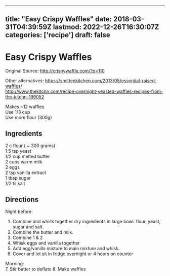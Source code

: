 
---
title: "Easy Crispy Waffles"
date: 2018-03-31T04:39:59Z
lastmod: 2022-12-26T16:30:07Z
categories: ['recipe']
draft: false
---


# Easy Crispy Waffles
Original Source:
http://crispywaffle.com/?p=110

Other alternatives:
https://smittenkitchen.com/2013/05/essential-raised-waffles/  
http://www.thekitchn.com/recipe-overnight-yeasted-waffles-recipes-from-the-kitchn-199052

Makes ~12 waffles  
Use 1/3 cup  
Use more flour (300g)

## Ingredients
2 c flour ( ~ 300 grams)  
1.5 tsp yeast  
1/2 cup melted butter  
2 cups warm milk  
2 eggs  
2 tsp vanilla extract  
1 tbsp sugar  
1/2 ts salt

## Directions
Night before:
1. Combine and whisk together dry ingredients in large bowl: flour, yeast, sugar and salt.
2. Combine the butter and milk.
3. Combine 1 & 2
4. Whisk eggs and vanilla together
5. Add egg/vanilla mixture to main mixture and whisk.
6. Cover and let sit in fridge overnight or 4 hours on counter

Morning:  
7. Stir batter to deflate
8. Make waffles

<!-- #recipe #public -->

<!-- {BearID:F9362F59-282E-43C4-B476-2895A55B5C76-43586-000141C8DA70B73F} -->
